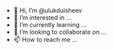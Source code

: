- 👋 Hi, I’m @ulukduisheev
- 👀 I’m interested in ...
- 🌱 I’m currently learning ...
- 💞️ I’m looking to collaborate on ...
- 📫 How to reach me ...

<!---
ulukduisheev/ulukduisheev is a ✨ special ✨ repository because its `README.md` (this file) appears on your GitHub profile.
You can click the Preview link to take a look at your changes.
--->
